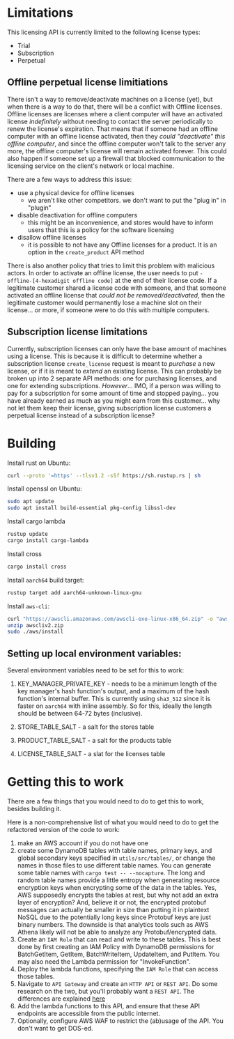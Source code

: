 # Limitations

This licensing API is currently limited to the following license types:

* Trial
* Subscription
* Perpetual

## Offline perpetual license limitiations

There isn't a way to remove/deactivate machines on a license (yet), but when there is a way to do that, there will be a conflict with Offline licenses. Offline licenses are licenses where a client computer will have an activated license *indefinitely* without needing to contact the server periodically to renew the license's expiration. That means that if someone had an offline computer with an offline license activated, then they *could "deactivate" this offline computer*, and since the offline computer won't talk to the server any more, the offline computer's license will remain activated forever. This could also happen if someone set up a firewall that blocked communication to the licensing service on the client's network or local machine.

There are a few ways to address this issue:

* use a physical device for offline licenses
  * we aren't like other competitors. we don't want to put the "plug in" in "plugin"
* disable deactivation for offline computers
  * this might be an inconvenience, and stores would have to inform users that this is a policy for the software licensing
* disallow offline licenses
  * it is possible to not have any Offline licenses for a product. It is an option in the `create_product` API method

There is also another policy that tries to limit this problem with malicious actors. In order to activate an offline license, the user needs to put `-offline-[4-hexadigit offline code]` at the end of their license code. If a legitimate customer shared a license code with someone, and that someone activated an offline license that *could not be removed/deactivated*, then the legitimate customer would permanently lose a machine slot on their license... or more, if someone were to do this with multiple computers.

## Subscription license limitations

Currently, subscription licenses can only have the base amount of machines using a license. This is because it is difficult to determine whether a subscription license `create_license` request is meant to *purchase* a new license, or if it is meant to *extend* an existing license. This can probably be broken up into 2 separate API methods: one for purchasing licenses, and one for extending subscriptions. *However*... IMO, if a person was willing to pay for a subscription for some amount of time and stopped paying... you have already earned as much as you might earn from this customer... why not let them keep their license, giving subscription license customers a perpetual license instead of a subscription license?

# Building

Install rust on Ubuntu:

```bash
curl --proto '=https' --tlsv1.2 -sSf https://sh.rustup.rs | sh
```

Install openssl on Ubuntu:

```bash
sudo apt update
sudo apt install build-essential pkg-config libssl-dev
```

Install cargo lambda

```bash
rustup update
cargo install cargo-lambda
```

Install cross

```bash
cargo install cross
```

Install `aarch64` build target:

```bash
rustup target add aarch64-unknown-linux-gnu
```

Install `aws-cli`:

```bash
curl "https://awscli.amazonaws.com/awscli-exe-linux-x86_64.zip" -o "awscliv2.zip"
unzip awscliv2.zip
sudo ./aws/install
```

## Setting up local environment variables:

Several environment variables need to be set for this to work:

1. KEY_MANAGER_PRIVATE_KEY - needs to be a minimum length of the key manager's hash function's output, and a maximum of the hash function's internal buffer. This is currently using `sha3_512` since it is faster on `aarch64` with inline assembly. So for this, ideally the length should be between 64-72 bytes (inclusive).

2. STORE_TABLE_SALT - a salt for the stores table

3. PRODUCT_TABLE_SALT - a salt for the products table

4. LICENSE_TABLE_SALT - a slat for the licenses table

# Getting this to work

There are a few things that you would need to do to get this to work, besides building it.

Here is a non-comprehensive list of what you would need to do to get the refactored version of the code to work:

1. make an AWS account if you do not have one
2. create some DynamoDB tables with table names, primary keys, and global secondary keys specified in `utils/src/tables/`, or change the names in those files to use different table names. You can generate some table names with `cargo test -- --nocapture`. The long and random table names provide a little entropy when generating resource encryption keys when encrypting some of the data in the tables. Yes, AWS supposedly encrypts the tables at rest, but why not add an extra layer of encryption? And, believe it or not, the encrypted protobuf messages can actually be smaller in size than putting it in plaintext NoSQL due to the potentially long keys since Protobuf keys are just binary numbers. The downside is that analytics tools such as AWS Athena likely will not be able to analyze any Protobuf/encrypted data.
3. Create an `IAM Role` that can read and write to these tables. This is best done by first creating an IAM Policy with DynamoDB permissions for BatchGetItem, GetItem, BatchWriteItem, UpdateItem, and PutItem. You may also need the Lambda permission for "InvokeFunction".
4. Deploy the lambda functions, specifying the `IAM Role` that can access those tables.
5. Navigate to `API Gateway` and create an `HTTP API` or `REST API`. Do some research on the two, but you'll probably want a `REST API`. The differences are explained [here](https://docs.aws.amazon.com/apigateway/latest/developerguide/http-api-vs-rest.html)
6. Add the lambda functions to this API, and ensure that these API endpoints are accessible from the public internet.
7. Optionally, configure AWS WAF to restrict the (ab)usage of the API. You don't want to get DOS-ed.